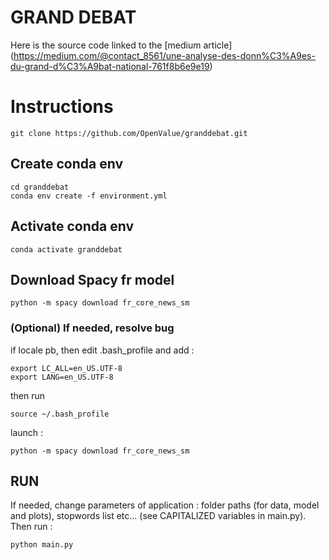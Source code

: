 # GRAND DEBAT

Here is the source code linked to the [medium article] (https://medium.com/@contact_8561/une-analyse-des-donn%C3%A9es-du-grand-d%C3%A9bat-national-761f8b6e9e19)


# Instructions 
    git clone https://github.com/OpenValue/granddebat.git
## Create conda env
    cd granddebat
    conda env create -f environment.yml  
## Activate conda env
    conda activate granddebat
## Download Spacy fr model
    python -m spacy download fr_core_news_sm   
### (Optional) If needed, resolve bug 
if locale pb, then edit .bash_profile and add :

    export LC_ALL=en_US.UTF-8
    export LANG=en_US.UTF-8
then run 

    source ~/.bash_profile
launch : 

    python -m spacy download fr_core_news_sm

## RUN
If needed, change parameters of application : folder paths (for data, model and plots), stopwords list etc... (see CAPITALIZED variables in main.py).
Then run : 

    python main.py
    
